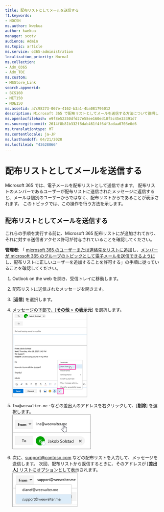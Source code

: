 ```yaml
---
title: 配布リストとしてメールを送信する
f1.keywords:
- NOCSH
ms.author: kwekua
author: kwekua
manager: scotv
audience: Admin
ms.topic: article
ms.service: o365-administration
localization_priority: Normal
ms.collection:
- Adm_O365
- Adm_TOC
ms.custom:
- MSStore_Link
search.appverid:
- BCS160
- MET150
- MOE150
ms.assetid: a7c98273-067e-4162-b3a1-4ba081796012
description: Microsoft 365 で配布リストとしてメールを送信する方法について説明します。
ms.openlocfilehash: e9f8e52350dfd27e58ee160ed10f5c45e33391d7
ms.sourcegitcommit: 2614f8b81b332f8dab461f4f64f3adaa6703e0d6
ms.translationtype: MT
ms.contentlocale: ja-JP
ms.lasthandoff: 04/21/2020
ms.locfileid: "43628066"
---
```

# <a name="send-email-as-a-distribution-list"></a>配布リストとしてメールを送信する

Microsoft 365 では、電子メールを配布リストとして送信できます。 配布リストのメンバーであるユーザーが配布リストに送信されたメッセージに返信すると、メールは個別のユーザーからではなく、配布リストからであることが表示されます。 このトピックでは、この操作を行う方法を示します。
  
## <a name="send-email-as-a-distribution-list"></a>配布リストとしてメールを送信する

これらの手順を実行する前に、Microsoft 365 配布リストにが追加されており、それに対する送信者アクセス許可が付与されていることを確認してください。
  
 **管理者**: 「 [microsoft 365 のユーザーまたは連絡先をリストに追加](../email/add-user-or-contact-to-distribution-list.md)し、[メンバーが microsoft 365 のグループのトピックとして電子メールを送信できるように](../create-groups/allow-members-to-send-as-or-send-on-behalf-of-group.md#allow-members-to-send-email-as-a-group)し、配布リストに正しいユーザーを追加することを許可する」の手順に従っていることを確認してください。
  
1. Outlook on the web を開き、受信トレイに移動します。 
    
2. 配布リストに送信されたメッセージを開きます。 
    
3. [**返信**] を選択します。 
    
4. メッセージの下部で、[**その他** \> **の表示元**] を選択します。<br/> ![[詳細] を選択し、[表示] を選択します。](../../media/534f13b7-9f15-48ea-8835-ea2ed1863ece.png)
  
5. `Ina@weewalter.me` -などの差出人のアドレスを右クリックして、[**削除**] を選択します。<br/> ![FROM エイリアスを削除する](../../media/9b8d8e8f-dc46-499c-89bd-0a480603bf1f.png)
  
6. 次に、support@contoso.com などの配布リストを入力して、メッセージを送信します。 次回、配布リストから返信するときに、そのアドレスが [**差出人**] リストにオプションとして表示されます。<br/>![共有メールボックスのエイリアスが表示されます。](../../media/f7632a9a-9cab-446c-9e37-23ef50c5b975.png)
  

